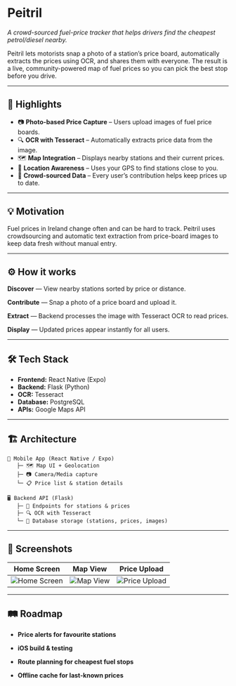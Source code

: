 # Peitril

*A crowd-sourced fuel-price tracker that helps drivers find the cheapest petrol/diesel nearby.*

Peitril lets motorists snap a photo of a station’s price board, automatically extracts the prices using OCR, and shares them with everyone. The result is a live, community-powered map of fuel prices so you can pick the best stop before you drive.

---

## 📌 Highlights

- 📷 **Photo-based Price Capture** – Users upload images of fuel price boards.
- 🔍 **OCR with Tesseract** – Automatically extracts price data from the image.
- 🗺 **Map Integration** – Displays nearby stations and their current prices.
- 🚗 **Location Awareness** – Uses your GPS to find stations close to you.
- 👥 **Crowd-sourced Data** – Every user’s contribution helps keep prices up to date.

---


## 💡 Motivation

Fuel prices in Ireland change often and can be hard to track. Peitril uses crowdsourcing and automatic text extraction from price-board images to keep data fresh without manual entry.

---

## ⚙️ How it works

**Discover** — View nearby stations sorted by price or distance.

**Contribute** — Snap a photo of a price board and upload it.

**Extract** — Backend processes the image with Tesseract OCR to read prices.

**Display** — Updated prices appear instantly for all users.

---

## 🛠 Tech Stack

- **Frontend:** React Native (Expo)
- **Backend:** Flask (Python)
- **OCR:** Tesseract
- **Database:** PostgreSQL
- **APIs:** Google Maps API

---

## 🏗 Architecture

```text
📱 Mobile App (React Native / Expo)
   ├─ 🗺 Map UI + Geolocation
   ├─ 📷 Camera/Media capture
   └─ 📋 Price list & station details

🖥 Backend API (Flask)
   ├─ 🔌 Endpoints for stations & prices
   ├─ 🔍 OCR with Tesseract
   └─ 💾 Database storage (stations, prices, images)
```

---

## 📸 Screenshots

| Home Screen                          | Map View                         | Price Upload                            |
| ------------------------------------ | -------------------------------- | --------------------------------------- |
| ![Home Screen](https://github.com/user-attachments/assets/83ed7cbf-ad64-4388-9d5f-e6c4465985ca) | ![Map View](https://github.com/user-attachments/assets/f83a25c8-9d91-4f05-babd-2fd4061b62c8) | ![Price Upload](https://github.com/user-attachments/assets/e3378d64-f244-4d32-bf4b-fba5527995b0) |

---

## 🛤 Roadmap

- **Price alerts for favourite stations**

- **iOS build & testing**

- **Route planning for cheapest fuel stops**

- **Offline cache for last-known prices**






